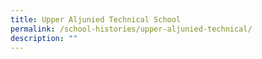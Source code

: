 ```yaml
---
title: Upper Aljunied Technical School
permalink: /school-histories/upper-aljunied-technical/
description: ""
---
```

